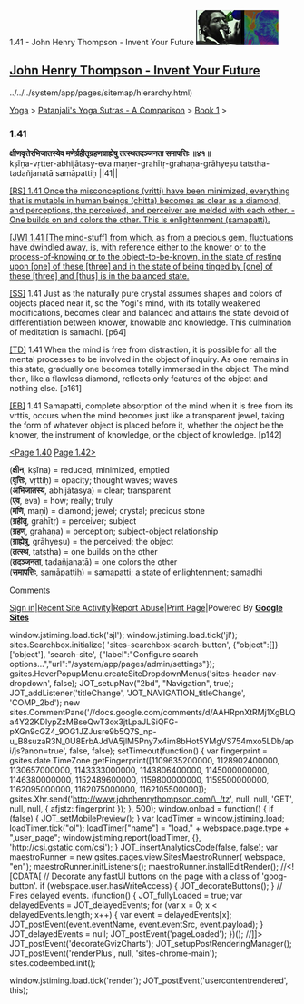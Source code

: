1.41 - John Henry Thompson - Invent Your Future [![John Henry Thompson - Invent Your Future](../../../_/rsrc/1329567069254/config/customLogo.gif-revision=6.png)](../../../index.html)

[John Henry Thompson - Invent Your Future](../../../index.html)
---------------------------------------------------------------

../../../system/app/pages/sitemap/hierarchy.html)
    

[Yoga](../../../yoga.html)‎ > ‎[Patanjali's Yoga Sutras - A Comparison](../../patanjani.html)‎ > ‎[Book 1](../book-1.html)‎ > ‎

### 1.41

**क्षीणवृत्तेरभिजातस्येव मणेर्ग्रहीतृग्रहणग्राह्येषु तत्स्थतदञ्जनता समापत्तिः ॥४१॥**  
kṣīṇa-vṛtter-abhijātasy-eva maṇer-grahītṛ-grahaṇa-grāhyeṣu tatstha-tadañjanatā samāpattiḥ ||41||  
  
  
[\[RS\] 1.41 Once the misconceptions (vritti) have been minimized, everything that is mutable in human beings (chitta) becomes as clear as a diamond, and perceptions, the perceived, and perceiver are melded with each other. - One builds on and colors the other. This is enlightenment (samapatti).](http://www.ashtangayoga.info/philosophy/yoga-sutra-patanjali/chapter-1/item/kshina-vritter-abhijatasy-maner-grahitri-grahana/)  
  
[\[JW\] 1.41 \[The mind-stuff\] from which, as from a precious gem, fluctuations have dwindled away, is, with reference either to the knower or to the process-of-knowing or to the object-to-be-known, in the state of resting upon \[one\] of these \[three\] and in the state of being tinged by \[one\] of these \[three\] and \[thus\] is in the balanced state.](http://books.google.com/books?id=YzFImjtOxUwC&pg=PA77&ci=134%2C1137%2C723%2C289&source=bookclip)  
  
[\[SS\]](http://www.amazon.com/Yoga-Sutras-Patanjali-Commentary-Satchidananda/dp/0932040381) 1.41 Just as the naturally pure crystal assumes shapes and colors of objects placed near it, so the Yogi's mind, with its totally weakened modifications, becomes clear and balanced and attains the state devoid of differentiation between knower, knowable and knowledge. This culmination of meditation is samadhi. \[p64\]  
  
[\[TD\]](http://www.amazon.com/Heart-Yoga-Developing-Personal-Practice/dp/089281764X/ref=sr_1_5?ie=UTF8&qid=1326228195&sr=8-5) 1.41 When the mind is free from distraction, it is possible for all the mental processes to be involved in the object of inquiry. As one remains in this state, gradually one becomes totally immersed in the object. The mind then, like a flawless diamond, reflects only features of the object and nothing else. \[p161\]  
  
[\[EB\]](http://www.amazon.com/Yoga-Sutras-Patanjali-Translation-Commentary/dp/0865477361/ref=sr_1_1?ie=UTF8&s=books&qid=1250508322&sr=1-1) 1.41 Samapatti, complete absorption of the mind when it is free from its vrttis, occurs when the mind becomes just like a transparent jewel, taking the form of whatever object is placed before it, whether the object be the knower, the instrument of knowledge, or the object of knowledge. \[p142\]  
  
  
[<Page 1.40](140.html)  [Page 1.42>](142.html)  
  
  
  
  

(**क्षीन**, kṣīna) = reduced, minimized, emptied  
(**वृत्तिः**, vṛttiḥ) = opacity; thought waves; waves  
(**अभिजातस्य**, abhijātasya) = clear; transparent  
(**एव**, eva) = how; really; truly  
(**मणि**, maṇi) = diamond; jewel; crystal; precious stone  
(**ग्रहीतृ**, grahītṛ) = perceiver; subject  
(**ग्रहण**, grahaṇa) = perception; subject-object relationship  
(**ग्राह्येषु**, grāhyeṣu) = the perceived; the object  
(**तत्स्थ**, tatstha) = one builds on the other  
(**तदञ्जनता**, tadañjanatā) = one colors the other  
(**समापत्तिः**, samāpattiḥ) = samapatti; a state of enlightenment; samadhi

Comments

[Sign in](https://accounts.google.com/ServiceLogin?continue=http://sites.google.com/a/johnhenrythompson.com/jht/yoga/patanjani/book-1/141&service=jotspot)|[Recent Site Activity](../../../system/app/pages/recentChanges.html)|[Report Abuse](http://sites.google.com/a/johnhenrythompson.com/jht/system/app/pages/reportAbuse)|[Print Page](javascript:;)|Powered By **[Google Sites](http://sites.google.com/site)**

window.jstiming.load.tick('sjl'); window.jstiming.load.tick('jl'); sites.Searchbox.initialize( 'sites-searchbox-search-button', {"object":\[\]}\['object'\], 'search-site', {"label":"Configure search options...","url":"/system/app/pages/admin/settings"}); gsites.HoverPopupMenu.createSiteDropdownMenus('sites-header-nav-dropdown', false); JOT\_setupNav("2bd", "Navigation", true); JOT\_addListener('titleChange', 'JOT\_NAVIGATION\_titleChange', 'COMP\_2bd'); new sites.CommentPane('//docs.google.com/comments/d/AAHRpnXtRMj1XgBLQa4Y22KDIypZzMBseQwT3ox3jtLpaJLSiQFG-pXGn9cGZ4\_9OG1JZJusre9b5Q7S\_np-u\_B8suzaR3N\_0U8ErbAJdVA5jlM5Pny7x4im8bHot5YMgVS754mxo5LDb/api/js?anon=true', false, false); setTimeout(function() { var fingerprint = gsites.date.TimeZone.getFingerprint(\[1109635200000, 1128902400000, 1130657000000, 1143333000000, 1143806400000, 1145000000000, 1146380000000, 1152489600000, 1159800000000, 1159500000000, 1162095000000, 1162075000000, 1162105500000\]); gsites.Xhr.send('http://www.johnhenrythompson.com/\_/tz', null, null, 'GET', null, null, { afjstz: fingerprint }); }, 500); window.onload = function() { if (false) { JOT\_setMobilePreview(); } var loadTimer = window.jstiming.load; loadTimer.tick("ol"); loadTimer\["name"\] = "load," + webspace.page.type + ",user\_page"; window.jstiming.report(loadTimer, {}, 'http://csi.gstatic.com/csi'); } JOT\_insertAnalyticsCode(false, false); var maestroRunner = new gsites.pages.view.SitesMaestroRunner( webspace, "en"); maestroRunner.initListeners(); maestroRunner.installEditRender(); //<!\[CDATA\[ // Decorate any fastUI buttons on the page with a class of 'goog-button'. if (webspace.user.hasWriteAccess) { JOT\_decorateButtons(); } // Fires delayed events. (function() { JOT\_fullyLoaded = true; var delayedEvents = JOT\_delayedEvents; for (var x = 0; x < delayedEvents.length; x++) { var event = delayedEvents\[x\]; JOT\_postEvent(event.eventName, event.eventSrc, event.payload); } JOT\_delayedEvents = null; JOT\_postEvent('pageLoaded'); })(); //\]\]> JOT\_postEvent('decorateGvizCharts'); JOT\_setupPostRenderingManager(); JOT\_postEvent('renderPlus', null, 'sites-chrome-main'); sites.codeembed.init();

window.jstiming.load.tick('render'); JOT\_postEvent('usercontentrendered', this);
